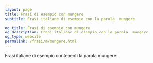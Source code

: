 ```yaml
---
layout: page
title: Frasi di esempio con mungere 
subtitle: Frasi italiane di esempio con la parola  mungere

og_title: Frasi di esempio con mungere 
og_description: Frasi italiane di esempio con la parola  mungere
og_type: website
permalink: /frasi/m/mungere.html
---
```


Frasi italiane di esempio contenenti la parola mungere:



